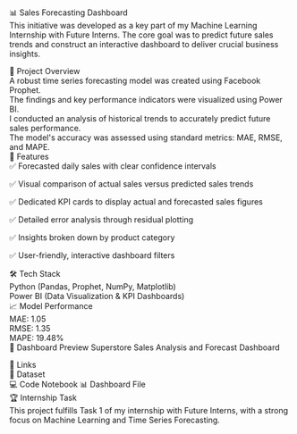 📊 Sales Forecasting Dashboard  
This initiative was developed as a key part of my Machine Learning Internship with Future Interns. The core goal was to predict future sales trends and construct an interactive dashboard to deliver crucial business insights.  

🚀 Project Overview  
A robust time series forecasting model was created using Facebook Prophet.  
The findings and key performance indicators were visualized using Power BI.  
I conducted an analysis of historical trends to accurately predict future sales performance.  
The model's accuracy was assessed using standard metrics: MAE, RMSE, and MAPE.  
📂 Features  
✅ Forecasted daily sales with clear confidence intervals  

✅ Visual comparison of actual sales versus predicted sales trends

✅ Dedicated KPI cards to display actual and forecasted sales figures  

✅ Detailed error analysis through residual plotting  

✅ Insights broken down by product category  

✅ User-friendly, interactive dashboard filters

🛠️ Tech Stack  
Python (Pandas, Prophet, NumPy, Matplotlib)  
Power BI (Data Visualization & KPI Dashboards)  
📈 Model Performance  
MAE: 1.05  
RMSE: 1.35  
MAPE: 19.48%  
📸 Dashboard Preview
Superstore Sales Analysis and Forecast Dashboard

🔗 Links  
📂 Dataset  
💻 Code Notebook
📊 Dashboard File  
🏆 Internship Task  
This project fulfills Task 1 of my internship with Future Interns, with a strong focus on Machine Learning and Time Series Forecasting.
